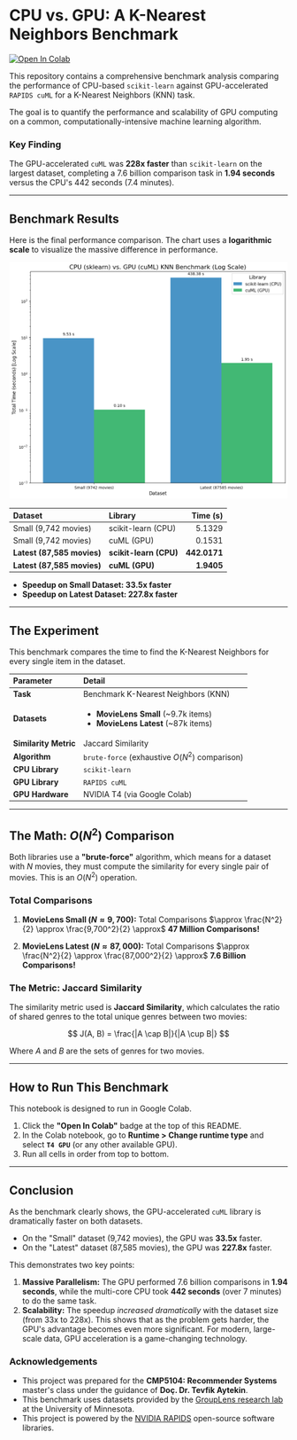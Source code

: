 # CPU vs. GPU: A K-Nearest Neighbors Benchmark

[![Open In Colab](https://colab.research.google.com/assets/colab-badge.svg)](https://colab.research.google.com/drive/14pI2VEV_hNfg9kMWgu_27Qnnhqb0RyvU?usp=sharing)

This repository contains a comprehensive benchmark analysis comparing the performance of CPU-based `scikit-learn` against GPU-accelerated `RAPIDS cuML` for a K-Nearest Neighbors (KNN) task.

The goal is to quantify the performance and scalability of GPU computing on a common, computationally-intensive machine learning algorithm.

### Key Finding

The GPU-accelerated `cuML` was **228x faster** than `scikit-learn` on the largest dataset, completing a 7.6 billion comparison task in **1.94 seconds** versus the CPU's 442 seconds (7.4 minutes).

---

## Benchmark Results

Here is the final performance comparison. The chart uses a **logarithmic scale** to visualize the massive difference in performance.

<p align="center">
  <img src="benchmark_output.png" alt="Benchmark Results Chart" width="700"/>
</p>

| Dataset | Library | Time (s) |
| :--- | :--- | ---:|
| Small (9,742 movies) | scikit-learn (CPU) | 5.1329 |
| Small (9,742 movies) | cuML (GPU) | 0.1531 |
| **Latest (87,585 movies)** | **scikit-learn (CPU)** | **442.0171** |
| **Latest (87,585 movies)** | **cuML (GPU)** | **1.9405** |

* **Speedup on Small Dataset: 33.5x faster**
* **Speedup on Latest Dataset: 227.8x faster**

---

## The Experiment

This benchmark compares the time to find the K-Nearest Neighbors for every single item in the dataset.

| Parameter | Detail |
| :--- | :--- |
| **Task** | Benchmark K-Nearest Neighbors (KNN) |
| **Datasets** | <ul><li>**MovieLens Small** (~9.7k items)</li><li>**MovieLens Latest** (~87k items)</li></ul> |
| **Similarity Metric** | Jaccard Similarity |
| **Algorithm** | `brute-force` (exhaustive $O(N^2)$ comparison) |
| **CPU Library** | `scikit-learn` |
| **GPU Library** | `RAPIDS cuML` |
| **GPU Hardware** | NVIDIA T4 (via Google Colab) |

---

## The Math: $O(N^2)$ Comparison

Both libraries use a **"brute-force"** algorithm, which means for a dataset with $N$ movies, they must compute the similarity for every single pair of movies. This is an $O(N^2)$ operation.

### Total Comparisons
1.  **MovieLens Small ($N \approx 9,700$):**
    Total Comparisons $\approx \frac{N^2}{2} \approx \frac{9,700^2}{2} \approx$ **47 Million Comparisons!**

2.  **MovieLens Latest ($N \approx 87,000$):**
    Total Comparisons $\approx \frac{N^2}{2} \approx \frac{87,000^2}{2} \approx$ **7.6 Billion Comparisons!**

### The Metric: Jaccard Similarity
The similarity metric used is **Jaccard Similarity**, which calculates the ratio of shared genres to the total unique genres between two movies:

$$ J(A, B) = \frac{|A \cap B|}{|A \cup B|} $$

Where $A$ and $B$ are the sets of genres for two movies.

---

## How to Run This Benchmark

This notebook is designed to run in Google Colab.

1.  Click the **"Open In Colab"** badge at the top of this README.
2.  In the Colab notebook, go to **Runtime > Change runtime type** and select **`T4 GPU`** (or any other available GPU).
3.  Run all cells in order from top to bottom.

---

## Conclusion

As the benchmark clearly shows, the GPU-accelerated `cuML` library is dramatically faster on both datasets.

* On the "Small" dataset (9,742 movies), the GPU was **33.5x** faster.
* On the "Latest" dataset (87,585 movies), the GPU was **227.8x** faster.

This demonstrates two key points:
1.  **Massive Parallelism:** The GPU performed 7.6 billion comparisons in **1.94 seconds**, while the multi-core CPU took **442 seconds** (over 7 minutes) to do the same task.
2.  **Scalability:** The speedup *increased dramatically* with the dataset size (from 33x to 228x). This shows that as the problem gets harder, the GPU's advantage becomes even more significant. For modern, large-scale data, GPU acceleration is a game-changing technology.

### Acknowledgements
* This project was prepared for the **CMP5104: Recommender Systems** master's class under the guidance of **Doç. Dr. Tevfik Aytekin**.
* This benchmark uses datasets provided by the [GroupLens research lab](https://grouplens.org/datasets/movielens/) at the University of Minnesota.
* This project is powered by the [NVIDIA RAPIDS](https://rapids.ai/) open-source software libraries.
